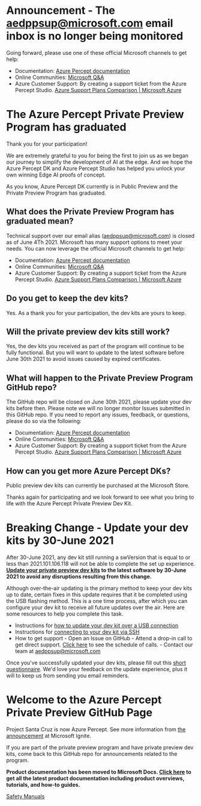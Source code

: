 # Announcement - The aedppsup@microsoft.com email inbox is no longer being monitored
Going forward, please use one of these official Microsoft channels to get help:
- Documentation: [Azure Percept documentation](https://docs.microsoft.com/en-us/azure/azure-percept/)
- Online Communities: [Microsoft Q&A](https://docs.microsoft.com/en-us/answers/products/)
- Azure Customer Support: By creating a support ticket from the Azure Percept Studio. [Azure Support Plans Comparison | Microsoft Azure](https://azure.microsoft.com/en-us/support/plans/) 

# The Azure Percept Private Preview Program has graduated
Thank you for your participation! 

We are extremely grateful to you for being the first to join us as we began our journey to simplify the development of AI at the edge. And we hope the Azure Percept DK and Azure Percept Studio has helped you unlock your own winning Edge AI proofs of concept.

As you know, Azure Percept DK currently is in Public Preview and the Private Preview Program has graduated.

## What does the Private Preview Program has graduated mean? 
Technical support over our email alias (aedppsup@microsoft.com) is closed as of June 4Th 2021.  Microsoft has many support options to meet your needs. You can now leverage the official Microsoft channels to get help:
- Documentation: [Azure Percept documentation](https://docs.microsoft.com/en-us/azure/azure-percept/)
- Online Communities: [Microsoft Q&A](https://docs.microsoft.com/en-us/answers/products/)
- Azure Customer Support: By creating a support ticket from the Azure Percept Studio. [Azure Support Plans Comparison | Microsoft Azure](https://azure.microsoft.com/en-us/support/plans/)

## Do you get to keep the dev kits? 
Yes. As a thank you for your participation, the dev kits are yours to keep.

## Will the private preview dev kits still work? 
Yes, the dev kits you received as part of the program will continue to be fully functional. But you will want to update to the latest software before June 30th 2021 to avoid issues caused by expired certificates.

## What will happen to the Private Preview Program GitHub repo? 
The GitHub repo will be closed on June 30th 2021, please update your dev kits before then. Please note we will no longer monitor Issues submitted in this GitHub repo. If you need to report any issues, feedback, or questions, please do so via the following:
- Documentation: [Azure Percept documentation](https://docs.microsoft.com/en-us/azure/azure-percept/)
- Online Communities: [Microsoft Q&A](https://docs.microsoft.com/en-us/answers/products/)
- Azure Customer Support: By creating a support ticket from the Azure Percept Studio. [Azure Support Plans Comparison | Microsoft Azure](https://azure.microsoft.com/en-us/support/plans/)

## How can you get more Azure Percept DKs? 
Public preview dev kits can currently be purchased at the Microsoft Store.

Thanks again for participating and we look forward to see what you bring to life with the Azure Percept Private Preview Dev Kit.


# Breaking Change - Update your dev kits by 30-June 2021

After 30-June 2021, any dev kit still running a swVersion that is equal to or less than 2021.101.106.118 will not be able to complete the set up experience. **[Update your private preview dev kits](./update-your-devkit-today/private-preview-update-instructions.md) to the latest software by 30-June 2021 to avoid any disruptions resulting from this change.**

Although over-the-air updating is the primary method to keep your dev kits up to date, certain fixes in this update requires that it be completed using the USB flashing method. This is a one time process, after which you can configure your dev kit to receive all future updates over the air. Here are some resources to help you complete this task.
- Instructions for [how to update your dev kit over a USB connection](./update-your-devkit-today/private-preview-update-instructions.md)
- Instructions for [connecting to your dev kit via SSH](./update-your-devkit-today/how-to-ssh.md)
- How to get support
		- Open an Issue on GitHub
		- Attend a drop-in call to get direct support. [Click here](./update-your-devkit-today/support-sessions.md) to see the schedule of calls.
		- Contact our team at aedppsup@microsoft.com

Once you've successfully updated your dev kits, please fill out this [short questionnaire](https://aka.ms/apdkppucomplete). We'd love your feedback on the update experience, plus it will to keep us from sending you email reminders. 

# Welcome to the Azure Percept Private Preview GitHub Page

Project Santa Cruz is now Azure Percept. See more information from [the announcement](https://www.youtube.com/watch?v=yVbRY2SSPyY) at Microsoft Ignite.

If you are part of the private preview program and have private preview dev kits, come back to this GitHub repo for announcements related to the program.

**Product documentation has been moved to Microsoft Docs. [Click here](https://docs.microsoft.com/en-us/azure/azure-percept/) to get all the latest product documentation including product overviews, tutorials, and how-to guides.**

[Safety Manuals](https://github.com/microsoft/Azure-Percept-Private-Preview/tree/main/user-guides/hardware/Safety%20Information)

